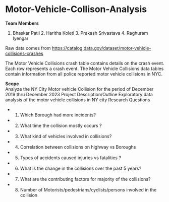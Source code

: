 # Motor-Vehicle-Collison-Analysis

**Team Members**
1. Bhaskar Patil 2. Haritha Koleti 3. Prakash Srivastava 4. Raghuram Iyengar

Raw data comes from https://catalog.data.gov/dataset/motor-vehicle-collisions-crashes

The Motor Vehicle Collisions crash table contains details on the crash event. Each row represents a crash event. The Motor Vehicle Collisions data tables contain information from all police reported motor vehicle collisions in NYC. 

**Scope**    
Analyze the NY City Motor vehicle Collision for the period of December 2019 thru December 2023
Project Description/Outline Exploratory data analysis of the motor vehicle collisions in NY city
Research Questions
- 1. Which Borough had more incidents?
- 2. What time the collision mostly occurs ?
- 3. What kind of vehicles involved in collisions?
- 4. Correlation between collisions on highway vs Boroughs
- 5. Types of accidents caused injuries vs fatalities ?
- 6. What is the change in the collisions over the past 5 years?
- 7. What are the contributing factors for majority of the collisions?
- 8. Number of Motorists/pedestrians/cyclists/persons involved in the collision
